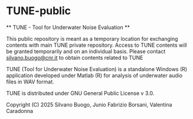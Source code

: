 # TUNE-public

** TUNE - Tool for Underwater Noise Evaluation **

This public repository is meant as a temporary location for exchanging contents with main TUNE private repository.
Access to TUNE contents will be granted temporarily and on an individual basis. 
Please contact silvano.buogo@cnr.it to obtain contents related to TUNE

TUNE (Tool for Underwater Noise Evaluation) is a standalone Windows (R) application developed under Matlab (R) for analysis of underwater audio files in WAV format.

TUNE is distributed under GNU General Public License v 3.0.

Copyright (C) 2025 Silvano Buogo, Junio Fabrizio Borsani, Valentina Caradonna
